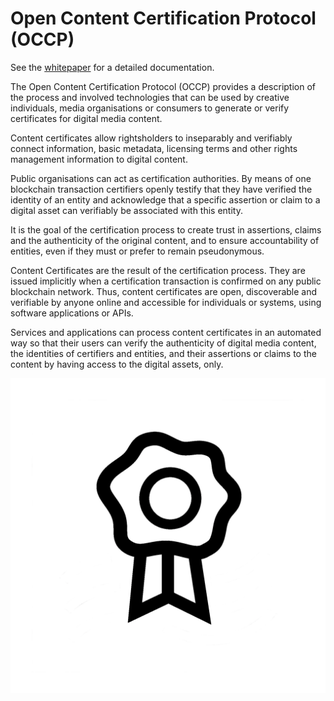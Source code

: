 # Open Content Certification Protocol (OCCP) 

See the [whitepaper](occp-whitepaper.pdf) for a detailed documentation.

The Open Content Certification Protocol (OCCP) provides a description of the process and involved technologies that can be used by creative individuals, media organisations or consumers to generate or verify certificates for digital media content. 

Content certificates allow rightsholders to inseparably and verifiably connect information, basic metadata, licensing terms and other rights management information to digital content.

Public organisations can act as certification authorities. 
By means of one blockchain transaction certifiers openly testify that they have verified the identity of an entity and acknowledge that a specific assertion or claim to a digital asset can verifiably be associated with this entity.

It is the goal of the certification process to create trust in assertions, claims and the authenticity of the original content, and to ensure accountability of entities, even if they must or prefer to remain pseudonymous.

Content Certificates are the result of the certification process. 
They are issued implicitly when a certification transaction is confirmed on any public blockchain network. 
Thus, content certificates are open, discoverable and verifiable by anyone online and accessible for individuals or systems, using software applications or APIs. 

Services and applications can process content certificates in an automated way so that their users can verify the authenticity of digital media content, the identities of certifiers and entities, and their assertions or claims to the content by having access to the digital assets, only.

![occp-icon](./occp-icon.png)